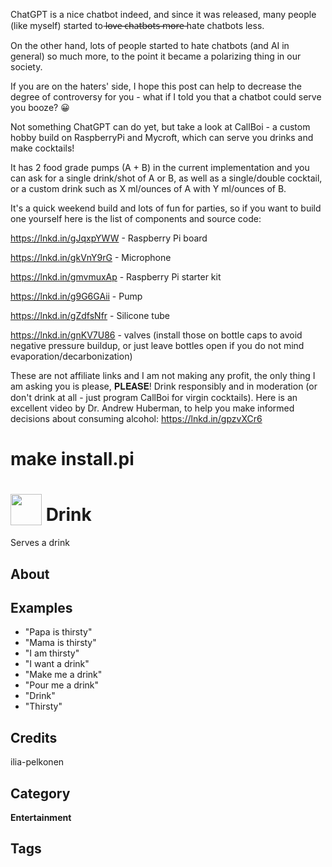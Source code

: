 
ChatGPT is a nice chatbot indeed, and since it was released, many people (like myself) started to l̶o̶v̶e̶ ̶c̶h̶a̶t̶b̶o̶t̶s̶ ̶m̶o̶r̶e̶ hate chatbots less.

On the other hand, lots of people started to hate chatbots (and AI in general) so much more, to the point it became a polarizing thing in our society.

If you are on the haters' side, I hope this post can help to decrease the degree of controversy for you - what if I told you that a chatbot could serve you booze? 😀 

Not something ChatGPT can do yet, but take a look at CallBoi - a custom hobby build on RaspberryPi and Mycroft, which can serve you drinks and make cocktails!

It has 2 food grade pumps (A + B) in the current implementation and you can ask for a single drink/shot of A or B, as well as a single/double cocktail, or a custom drink such as X ml/ounces of A with Y ml/ounces of B.

It's a quick weekend build and lots of fun for parties, so if you want to build one yourself here is the list of components and source code:

https://lnkd.in/gJqxpYWW - Raspberry Pi board

https://lnkd.in/gkVnY9rG - Microphone

https://lnkd.in/gmvmuxAp - Raspberry Pi starter kit

https://lnkd.in/g9G6GAii - Pump

https://lnkd.in/gZdfsNfr - Silicone tube

https://lnkd.in/gnKV7U86 - valves (install those on bottle caps to avoid negative pressure buildup, or just leave bottles open if you do not mind evaporation/decarbonization)

These are not affiliate links and I am not making any profit, the only thing I am asking you is please, 𝐏𝐋𝐄𝐀𝐒𝐄! Drink responsibly and in moderation (or don't drink at all - just program CallBoi for virgin cocktails). Here is an excellent video by Dr. Andrew Huberman, to help you make informed decisions about consuming alcohol: https://lnkd.in/gpzvXCr6

# make install.pi

# <img src="https://raw.githack.com/FortAwesome/Font-Awesome/master/svgs/solid/robot.svg" card_color="#22A7F0" width="50" height="50" style="vertical-align:bottom"/> Drink
Serves a drink

## About


## Examples
* "Papa is thirsty"
* "Mama is thirsty"
* "I am thirsty"
* "I want a drink"
* "Make me a drink"
* "Pour me a drink"
* "Drink"
* "Thirsty"

## Credits
ilia-pelkonen

## Category
**Entertainment**

## Tags

